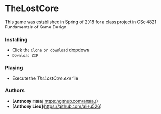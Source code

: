 # TheLostCore
This game was established in Spring of 2018 for a class project in CSc 4821 Fundamentals of Game Design. 
### Installing
* Click the `Clone or download` dropdown
* `Download ZIP`

### Playing
* Execute the *TheLostCore.exe* file

### Authors
* **[Anthony Hsia]**(https://github.com/ahsia3)
* **[Anthony Lieu]**(https://github.com/alieu526)
